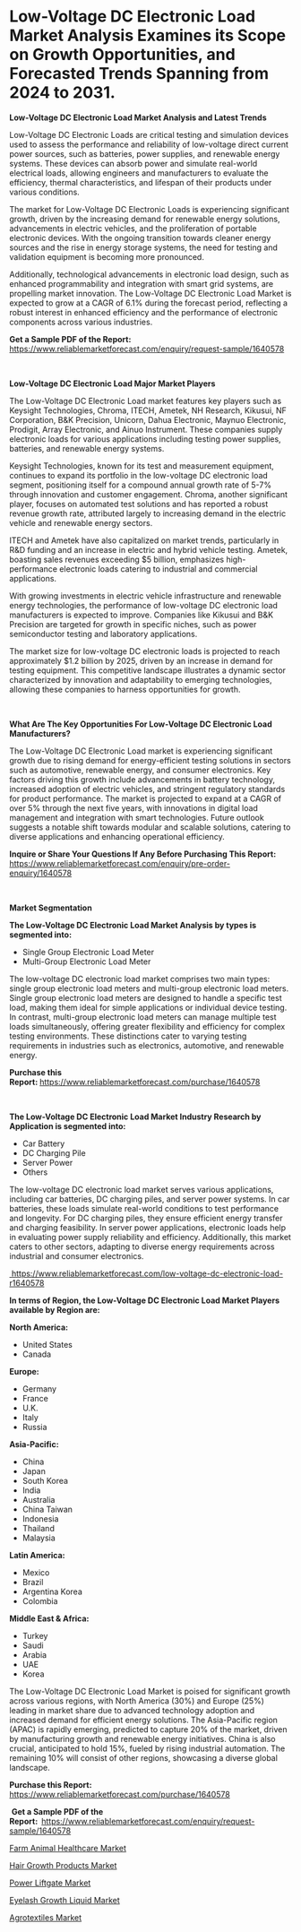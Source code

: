<p><h1>Low-Voltage DC Electronic Load Market Analysis Examines its Scope on Growth Opportunities, and Forecasted Trends Spanning from 2024 to 2031.</h1></p><p><strong>Low-Voltage DC Electronic Load Market Analysis and Latest Trends</strong></p>
<p><p>Low-Voltage DC Electronic Loads are critical testing and simulation devices used to assess the performance and reliability of low-voltage direct current power sources, such as batteries, power supplies, and renewable energy systems. These devices can absorb power and simulate real-world electrical loads, allowing engineers and manufacturers to evaluate the efficiency, thermal characteristics, and lifespan of their products under various conditions.</p><p>The market for Low-Voltage DC Electronic Loads is experiencing significant growth, driven by the increasing demand for renewable energy solutions, advancements in electric vehicles, and the proliferation of portable electronic devices. With the ongoing transition towards cleaner energy sources and the rise in energy storage systems, the need for testing and validation equipment is becoming more pronounced. </p><p>Additionally, technological advancements in electronic load design, such as enhanced programmability and integration with smart grid systems, are propelling market innovation. The Low-Voltage DC Electronic Load Market is expected to grow at a CAGR of 6.1% during the forecast period, reflecting a robust interest in enhanced efficiency and the performance of electronic components across various industries.</p></p>
<p><strong>Get a Sample PDF of the Report:&nbsp;</strong> <a href="https://www.reliablemarketforecast.com/enquiry/request-sample/1640578?utm_campaign=1141&utm_medium=2&utm_source=Github&utm_content=ia&utm_term=25092024&utm_id=low-voltage-dc-electronic-load">https://www.reliablemarketforecast.com/enquiry/request-sample/1640578</a></p>
<p>&nbsp;</p>
<p><strong>Low-Voltage DC Electronic Load Major Market Players</strong></p>
<p><p>The Low-Voltage DC Electronic Load market features key players such as Keysight Technologies, Chroma, ITECH, Ametek, NH Research, Kikusui, NF Corporation, B&K Precision, Unicorn, Dahua Electronic, Maynuo Electronic, Prodigit, Array Electronic, and Ainuo Instrument. These companies supply electronic loads for various applications including testing power supplies, batteries, and renewable energy systems.</p><p>Keysight Technologies, known for its test and measurement equipment, continues to expand its portfolio in the low-voltage DC electronic load segment, positioning itself for a compound annual growth rate of 5-7% through innovation and customer engagement. Chroma, another significant player, focuses on automated test solutions and has reported a robust revenue growth rate, attributed largely to increasing demand in the electric vehicle and renewable energy sectors.</p><p>ITECH and Ametek have also capitalized on market trends, particularly in R&D funding and an increase in electric and hybrid vehicle testing. Ametek, boasting sales revenues exceeding $5 billion, emphasizes high-performance electronic loads catering to industrial and commercial applications.</p><p>With growing investments in electric vehicle infrastructure and renewable energy technologies, the performance of low-voltage DC electronic load manufacturers is expected to improve. Companies like Kikusui and B&K Precision are targeted for growth in specific niches, such as power semiconductor testing and laboratory applications.</p><p>The market size for low-voltage DC electronic loads is projected to reach approximately $1.2 billion by 2025, driven by an increase in demand for testing equipment. This competitive landscape illustrates a dynamic sector characterized by innovation and adaptability to emerging technologies, allowing these companies to harness opportunities for growth.</p></p>
<p>&nbsp;</p>
<p><strong>What Are The Key Opportunities For Low-Voltage DC Electronic Load Manufacturers?</strong></p>
<p><p>The Low-Voltage DC Electronic Load market is experiencing significant growth due to rising demand for energy-efficient testing solutions in sectors such as automotive, renewable energy, and consumer electronics. Key factors driving this growth include advancements in battery technology, increased adoption of electric vehicles, and stringent regulatory standards for product performance. The market is projected to expand at a CAGR of over 5% through the next five years, with innovations in digital load management and integration with smart technologies. Future outlook suggests a notable shift towards modular and scalable solutions, catering to diverse applications and enhancing operational efficiency.</p></p>
<p><strong>Inquire or Share Your Questions If Any Before Purchasing This Report:</strong> <a href="https://www.reliablemarketforecast.com/enquiry/pre-order-enquiry/1640578?utm_campaign=1141&utm_medium=2&utm_source=Github&utm_content=ia&utm_term=25092024&utm_id=low-voltage-dc-electronic-load">https://www.reliablemarketforecast.com/enquiry/pre-order-enquiry/1640578</a></p>
<p>&nbsp;</p>
<p><strong>Market Segmentation</strong></p>
<p><strong>The Low-Voltage DC Electronic Load Market Analysis by types is segmented into:</strong></p>
<p><ul><li>Single Group Electronic Load Meter</li><li>Multi-Group Electronic Load Meter</li></ul></p>
<p><p>The low-voltage DC electronic load market comprises two main types: single group electronic load meters and multi-group electronic load meters. Single group electronic load meters are designed to handle a specific test load, making them ideal for simple applications or individual device testing. In contrast, multi-group electronic load meters can manage multiple test loads simultaneously, offering greater flexibility and efficiency for complex testing environments. These distinctions cater to varying testing requirements in industries such as electronics, automotive, and renewable energy.</p></p>
<p><strong>Purchase this Report:&nbsp;</strong><a href="https://www.reliablemarketforecast.com/purchase/1640578?utm_campaign=1141&utm_medium=2&utm_source=Github&utm_content=ia&utm_term=25092024&utm_id=low-voltage-dc-electronic-load">https://www.reliablemarketforecast.com/purchase/1640578</a></p>
<p>&nbsp;</p>
<p><strong>The Low-Voltage DC Electronic Load Market Industry Research by Application is segmented into:</strong></p>
<p><ul><li>Car Battery</li><li>DC Charging Pile</li><li>Server Power</li><li>Others</li></ul></p>
<p><p>The low-voltage DC electronic load market serves various applications, including car batteries, DC charging piles, and server power systems. In car batteries, these loads simulate real-world conditions to test performance and longevity. For DC charging piles, they ensure efficient energy transfer and charging feasibility. In server power applications, electronic loads help in evaluating power supply reliability and efficiency. Additionally, this market caters to other sectors, adapting to diverse energy requirements across industrial and consumer electronics.</p></p>
<p><a href="https://www.reliablemarketforecast.com/low-voltage-dc-electronic-load-r1640578?utm_campaign=1141&utm_medium=2&utm_source=Github&utm_content=ia&utm_term=25092024&utm_id=low-voltage-dc-electronic-load">&nbsp;https://www.reliablemarketforecast.com/low-voltage-dc-electronic-load-r1640578</a></p>
<p><strong>In terms of Region, the Low-Voltage DC Electronic Load Market Players available by Region are:</strong></p>
<p>
    <p> <strong> North America: </strong>
        <ul>
            <li>United States</li>
            <li>Canada</li>
        </ul>
        </p> 
    <p> <strong> Europe: </strong>
        <ul>
            <li>Germany</li>
            <li>France</li>
            <li>U.K.</li>
            <li>Italy</li>
            <li>Russia</li>
        </ul>
        </p> 
    <p> <strong> Asia-Pacific: </strong>
        <ul>
            <li>China</li>
            <li>Japan</li>
            <li>South Korea</li>
            <li>India</li>
            <li>Australia</li>
            <li>China Taiwan</li>
            <li>Indonesia</li>
            <li>Thailand</li>
            <li>Malaysia</li>
        </ul>
        </p> 
    <p> <strong> Latin America: </strong>
        <ul>
            <li>Mexico</li>
            <li>Brazil</li>
            <li>Argentina Korea</li>
            <li>Colombia</li>
        </ul>
        </p> 
    <p> <strong> Middle East & Africa: </strong>
        <ul>
            <li>Turkey</li>
            <li>Saudi</li>
            <li>Arabia</li>
            <li>UAE</li>
            <li>Korea</li>
        </ul>
    </p>
    </p>
<p><p>The Low-Voltage DC Electronic Load Market is poised for significant growth across various regions, with North America (30%) and Europe (25%) leading in market share due to advanced technology adoption and increased demand for efficient energy solutions. The Asia-Pacific region (APAC) is rapidly emerging, predicted to capture 20% of the market, driven by manufacturing growth and renewable energy initiatives. China is also crucial, anticipated to hold 15%, fueled by rising industrial automation. The remaining 10% will consist of other regions, showcasing a diverse global landscape.</p></p>
<p><strong>Purchase this Report: </strong><a href="https://www.reliablemarketforecast.com/purchase/1640578?utm_campaign=1141&utm_medium=2&utm_source=Github&utm_content=ia&utm_term=25092024&utm_id=low-voltage-dc-electronic-load">https://www.reliablemarketforecast.com/purchase/1640578</a></p>
<p>&nbsp;<strong>Get a Sample PDF of the Report:&nbsp;&nbsp;</strong><a href="https://www.reliablemarketforecast.com/enquiry/request-sample/1640578?utm_campaign=1141&utm_medium=2&utm_source=Github&utm_content=ia&utm_term=25092024&utm_id=low-voltage-dc-electronic-load">https://www.reliablemarketforecast.com/enquiry/request-sample/1640578</a></p>
<p><strong></strong></p>
<p><p><a href="https://www.linkedin.com/pulse/farm-animal-healthcare-market-trends-growth-outlook-2024-xhv6f?utm_campaign=1141&utm_medium=2&utm_source=Github&utm_content=ia&utm_term=25092024&utm_id=low-voltage-dc-electronic-load">Farm Animal Healthcare Market</a></p><p><a href="https://issuu.com/reportprime-2/docs/hair-growth-products-market-size-20_7be106a3fafc9f?utm_campaign=1141&utm_medium=2&utm_source=Github&utm_content=ia&utm_term=25092024&utm_id=low-voltage-dc-electronic-load">Hair Growth Products Market</a></p><p><a href="https://www.linkedin.com/pulse/power-liftgate-market-global-share-ranking-overall-sales-atlgf?utm_campaign=1141&utm_medium=2&utm_source=Github&utm_content=ia&utm_term=25092024&utm_id=low-voltage-dc-electronic-load">Power Liftgate Market</a></p><p><a href="https://issuu.com/reportprime-2/docs/eyelash-growth-liquid-market-size-2_59ccad04997436?utm_campaign=1141&utm_medium=2&utm_source=Github&utm_content=ia&utm_term=25092024&utm_id=low-voltage-dc-electronic-load">Eyelash Growth Liquid Market</a></p><p><a href="https://www.linkedin.com/pulse/global-agrotextiles-market-focus-product-type-wovenknittednonwovenothers-3kfof?utm_campaign=1141&utm_medium=2&utm_source=Github&utm_content=ia&utm_term=25092024&utm_id=low-voltage-dc-electronic-load">Agrotextiles Market</a></p></p>